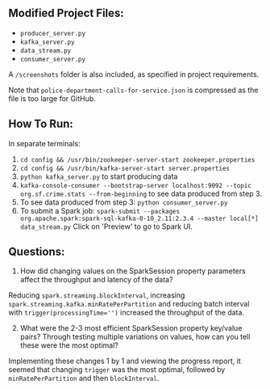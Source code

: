 Modified Project Files:
-----------------------
* `producer_server.py`
* `kafka_server.py`
* `data_stream.py`
* `consumer_server.py`

A `/screenshots` folder is also included, as specified in project requirements.

Note that `police-department-calls-for-service.json` is compressed as the file is too large for GitHub.

How To Run:
-----------
In separate terminals:
1. `cd config && /usr/bin/zookeeper-server-start zookeeper.properties`
2. `cd config && /usr/bin/kafka-server-start server.properties`
3. `python kafka_server.py` to start producing data
4. `kafka-console-consumer --bootstrap-server localhost:9092 --topic org.sf.crime.stats --from-beginning` to see data produced from step 3.
5. To see data produced from step 3:
    `python consumer_server.py`
6. To submit a Spark job:
    `spark-submit --packages org.apache.spark:spark-sql-kafka-0-10_2.11:2.3.4 --master local[*] data_stream.py` 
    Click on 'Preview' to go to Spark UI.

Questions:
----------
1. How did changing values on the SparkSession property parameters affect the throughput and latency of the data?

Reducing `spark.streaming.blockInterval`, increasing `spark.streaming.kafka.minRatePerPartition` and reducing batch interval with `trigger(processingTime='')` increased the throughput of the data.

2. What were the 2-3 most efficient SparkSession property key/value pairs? Through testing multiple variations on values, how can you tell these were the most optimal?

Implementing these changes 1 by 1 and viewing the progress report, it seemed that changing `trigger` was the most optimal, followed by `minRatePerPartition` and then `blockInterval`.
